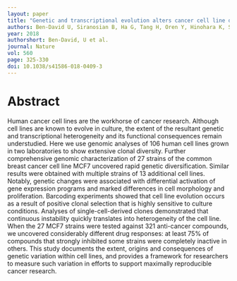 ```yaml
---
layout: paper
title: "Genetic and transcriptional evolution alters cancer cell line drug response"
authors: Ben-David U, Siranosian B, Ha G, Tang H, Oren Y, Hinohara K, Strathdee C, Dempster J, Lyons NJ, Burns R, Nag A, Kugener G, Gimini B, Tsvetkov P, Maruvka Y, O’Rourke R, Garriti A, Tubelli AA, Feldman D, Bandopadhayay P, Tsherniak A, Vasquez F, Wong B, Birger C, Ghandi M, Thorner AR, Bittker J, Meyerson M, Getz G, Beroukhim R, Golub TR
year: 2018
authorshort: Ben-David, U et al.
journal: Nature
vol: 560
page: 325-330
doi: 10.1038/s41586-018-0409-3
---
```


# Abstract

Human cancer cell lines are the workhorse of cancer research. Although cell lines are known to evolve in culture, the extent of the resultant genetic and transcriptional heterogeneity and its functional consequences remain understudied. Here we use genomic analyses of 106 human cell lines grown in two laboratories to show extensive clonal diversity. Further comprehensive genomic characterization of 27 strains of the common breast cancer cell line MCF7 uncovered rapid genetic diversification. Similar results were obtained with multiple strains of 13 additional cell lines. Notably, genetic changes were associated with differential activation of gene expression programs and marked differences in cell morphology and proliferation. Barcoding experiments showed that cell line evolution occurs as a result of positive clonal selection that is highly sensitive to culture conditions. Analyses of single-cell-derived clones demonstrated that continuous instability quickly translates into heterogeneity of the cell line. When the 27 MCF7 strains were tested against 321 anti-cancer compounds, we uncovered considerably different drug responses: at least 75% of compounds that strongly inhibited some strains were completely inactive in others. This study documents the extent, origins and consequences of genetic variation within cell lines, and provides a framework for researchers to measure such variation in efforts to support maximally reproducible cancer research.
